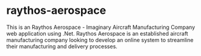 # raythos-aerospace
This is an Raythos Aerospace - Imaginary Aircraft Manufacturing Company web application using .Net. Raythos Aerospace is an established aircraft manufacturing company looking to develop an online system to streamline their manufacturing and delivery processes. 
